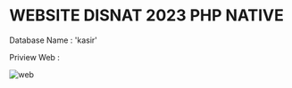 # WEBSITE DISNAT 2023 PHP NATIVE
Database Name : 'kasir'

Priview Web :

![web](https://github.com/user-attachments/assets/4060ef0c-3d7c-495e-983f-923212b3adc9)

